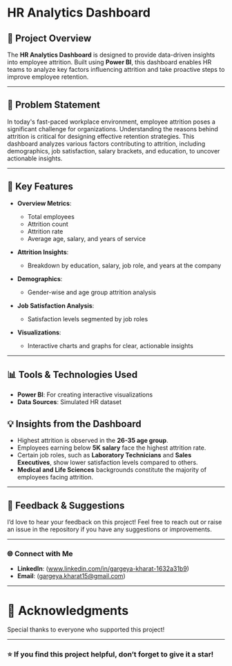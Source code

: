 # HR Analytics Dashboard

## 🎯 Project Overview

The **HR Analytics Dashboard** is designed to provide data-driven insights into employee attrition. Built using **Power BI**, this dashboard enables HR teams to analyze key factors influencing attrition and take proactive steps to improve employee retention.

---

## 🚩 Problem Statement

In today's fast-paced workplace environment, employee attrition poses a significant challenge for organizations. Understanding the reasons behind attrition is critical for designing effective retention strategies. This dashboard analyzes various factors contributing to attrition, including demographics, job satisfaction, salary brackets, and education, to uncover actionable insights.

---

## 🌟 Key Features

- **Overview Metrics**:
  - Total employees
  - Attrition count
  - Attrition rate
  - Average age, salary, and years of service

- **Attrition Insights**:
  - Breakdown by education, salary, job role, and years at the company

- **Demographics**:
  - Gender-wise and age group attrition analysis

- **Job Satisfaction Analysis**:
  - Satisfaction levels segmented by job roles

- **Visualizations**:
  - Interactive charts and graphs for clear, actionable insights

---

## 📊 Tools & Technologies Used

- **Power BI**: For creating interactive visualizations
- **Data Sources**: Simulated HR dataset


## 💡 Insights from the Dashboard

- Highest attrition is observed in the **26-35 age group**.
- Employees earning below **5K salary** face the highest attrition rate.
- Certain job roles, such as **Laboratory Technicians** and **Sales Executives**, show lower satisfaction levels compared to others.
- **Medical and Life Sciences** backgrounds constitute the majority of employees facing attrition.

---

## 💬 Feedback & Suggestions

I’d love to hear your feedback on this project! Feel free to reach out or raise an issue in the repository if you have any suggestions or improvements.

---

### 🌐 Connect with Me

- **LinkedIn**: (www.linkedin.com/in/gargeya-kharat-1632a31b9)
- **Email**: (gargeya.kharat15@gmail.com)

---

# 👏 Acknowledgments

Special thanks to everyone who supported this project!

---

### ⭐ If you find this project helpful, don’t forget to give it a **star**!
